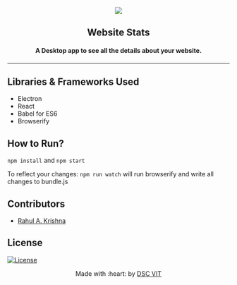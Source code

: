 <p align="center">
<a href="https://dscvit.com">
	<img src="https://user-images.githubusercontent.com/30529572/72455010-fb38d400-37e7-11ea-9c1e-8cdeb5f5906e.png" />
</a>
	<h2 align="center">Website Stats</h2>
	<h4 align="center">A Desktop app to see all the details about your website.<h4>
</p>

---
## Libraries & Frameworks Used
- Electron
- React
- Babel for ES6
- Browserify

How to Run?
-----------
`npm install` and `npm start`

To reflect your changes:
`npm run watch` will run browserify and write all changes to bundle.js

## Contributors
- [Rahul A. Krishna](http://github.com/rahulakrishna)
  
## License
[![License](http://img.shields.io/:license-mit-blue.svg?style=flat-square)](http://badges.mit-license.org)

<p align="center">
	Made with :heart: by <a href="https://dscvit.com">DSC VIT</a>
</p>

